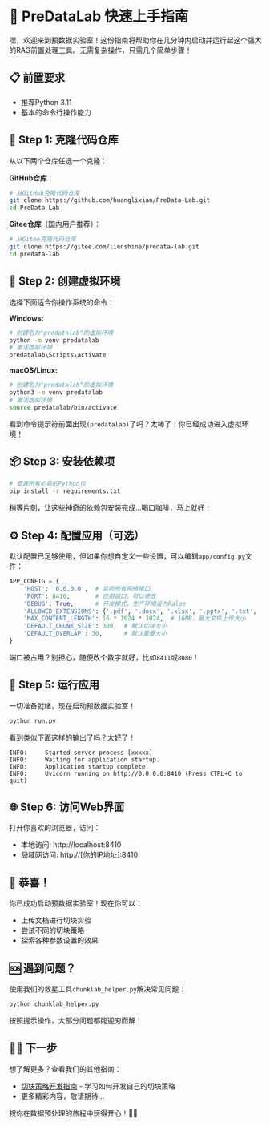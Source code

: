 # 🚀 PreDataLab 快速上手指南

嘿，欢迎来到预数据实验室！这份指南将帮助你在几分钟内启动并运行起这个强大的RAG前置处理工具。无需复杂操作，只需几个简单步骤！

## 📋 前置要求

- 推荐Python 3.11
- 基本的命令行操作能力

## 🔧 Step 1: 克隆代码仓库

从以下两个仓库任选一个克隆：

**GitHub仓库**：
```bash
# 从GitHub克隆代码仓库
git clone https://github.com/huanglixian/PreData-Lab.git
cd PreData-Lab
```

**Gitee仓库**（国内用户推荐）：
```bash
# 从Gitee克隆代码仓库
git clone https://gitee.com/lienshine/predata-lab.git
cd predata-lab
```

## 🐍 Step 2: 创建虚拟环境

选择下面适合你操作系统的命令：

**Windows:**
```bash
# 创建名为"predatalab"的虚拟环境
python -m venv predatalab
# 激活虚拟环境
predatalab\Scripts\activate
```

**macOS/Linux:**
```bash
# 创建名为"predatalab"的虚拟环境
python3 -m venv predatalab
# 激活虚拟环境
source predatalab/bin/activate
```

看到命令提示符前面出现`(predatalab)`了吗？太棒了！你已经成功进入虚拟环境！

## 📦 Step 3: 安装依赖项

```bash
# 安装所有必需的Python包
pip install -r requirements.txt
```

稍等片刻，让这些神奇的依赖包安装完成...喝口咖啡，马上就好！

## ⚙️ Step 4: 配置应用（可选）

默认配置已足够使用，但如果你想自定义一些设置，可以编辑`app/config.py`文件：

```python
APP_CONFIG = {
    'HOST': '0.0.0.0',  # 监听所有网络接口
    'PORT': 8410,       # 应用端口，可以修改
    'DEBUG': True,      # 开发模式，生产环境设为False
    'ALLOWED_EXTENSIONS': {'.pdf', '.docx', '.xlsx', '.pptx', '.txt', '.dwg'},  # 支持的文件类型
    'MAX_CONTENT_LENGTH': 16 * 1024 * 1024,  # 16MB，最大文件上传大小
    'DEFAULT_CHUNK_SIZE': 300,  # 默认切块大小
    'DEFAULT_OVERLAP': 30,      # 默认重叠大小
}
```

端口被占用？别担心，随便改个数字就好，比如`8411`或`8080`！

## 🚂 Step 5: 运行应用

一切准备就绪，现在启动预数据实验室！

```bash
python run.py
```

看到类似下面这样的输出了吗？太好了！
```
INFO:     Started server process [xxxxx]
INFO:     Waiting for application startup.
INFO:     Application startup complete.
INFO:     Uvicorn running on http://0.0.0.0:8410 (Press CTRL+C to quit)
```

## 🌐 Step 6: 访问Web界面

打开你喜欢的浏览器，访问：
- 本地访问: http://localhost:8410
- 局域网访问: http://[你的IP地址]:8410

## 🎉 恭喜！

你已成功启动预数据实验室！现在你可以：
- 上传文档进行切块实验
- 尝试不同的切块策略
- 探索各种参数设置的效果

## 🆘 遇到问题？

使用我们的救星工具`chunklab_helper.py`解决常见问题：

```bash
python chunklab_helper.py
```

按照提示操作，大部分问题都能迎刃而解！

## 🧙‍♂️ 下一步

想了解更多？查看我们的其他指南：
- [切块策略开发指南](./Chunk_Strategy_Guide.md) - 学习如何开发自己的切块策略
- 更多精彩内容，敬请期待...

祝你在数据预处理的旅程中玩得开心！🚀✨ 